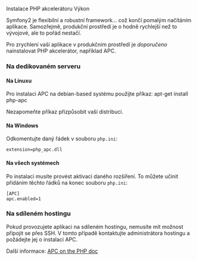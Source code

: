 Instalace PHP akcelerátoru
Výkon

Symfony2 je flexibilní a robustní framework... což končí pomalým načítáním aplikace. Samozřejmě, produkční prostředí je o hodně rychlejší než to vývojové, ale to pořád nestačí.

Pro zrychlení vaší aplikace v produkčním prostředí je _doporučeno_ nainstalovat PHP akcelerátor, například APC.

### Na dedikovaném serveru

#### Na Linuxu
Pro instalaci APC na debian-based systému použijte příkaz:
    apt-get install php-apc

Nezapomeňte příkaz přizpůsobit vaší distribuci.

#### Na Windows
Odkomentujte daný řádek v souboru `php.ini`:

    extension=php_apc.dll

#### Na všech systémech
Po instalaci musíte provést aktivaci daného rozšíření. To můžete učinit přidáním těchto řádků na konec souboru `php.ini`:

    [APC]
    apc.enabled=1

### Na sdíleném hostingu
Pokud provozujete aplikaci na sdíleném hostingu, nemusíte mít možnost připojit se přes SSH. V tomto případě kontaktujte administrátora hostingu a požádejte jej o instalaci APC.

Další informace:
[APC on the PHP doc](http://php.net/manual/en/book.apc.php)